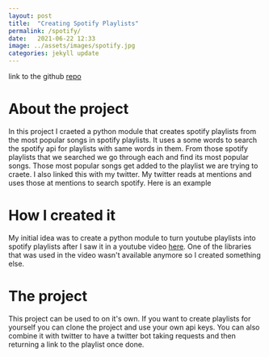 ```yaml
---
layout: post
title:  "Creating Spotify Playlists"
permalink: /spotify/
date:   2021-06-22 12:33
image: ../assets/images/spotify.jpg
categories: jekyll update
---
```


link to the github [repo](https://github.com/GaelGil/apiPractice)

# About the project
In this project I craeted a python module that creates spotify playlists from the most popular songs in spotify playlists. It uses a some words to search the spotify api for playlists with same words in them. From those spotify playlists that we searched we go through each and find its most popular songs. Those most popular songs get added to the playlist we are trying to craete. I also linked this with my twitter. My twitter reads at mentions and uses those at mentions to search spotify. 
Here is an example

# How I created it
My initial idea was to create a python module to turn youtube playlists into spotify playlists after I saw it in a youtube video [here](#). One of the libraries that was used in the video wasn't available anymore so I created something else. 

# The project
This project can be used to on it's own. If you want to create playlists for yourself you can clone the project and use your own api keys. You can also combine it with twitter to have a twitter bot taking requests and then returning a link to the playlist once done. 